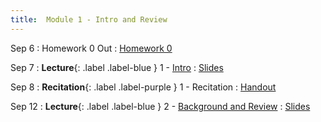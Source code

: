 ```yaml
---
title:  Module 1 - Intro and Review
---
```

Sep 6
: Homework 0 Out
    : [Homework 0](/homeworks/hw0)

Sep 7
: **Lecture**{: .label .label-blue } 1 - [Intro](/intro)
    : [Slides]()

Sep 8
: **Recitation**{: .label .label-purple } 1 - Recitation
    : [Handout]()

Sep 12
: **Lecture**{: .label .label-blue } 2 - [Background and Review](/review)
    : [Slides]()
